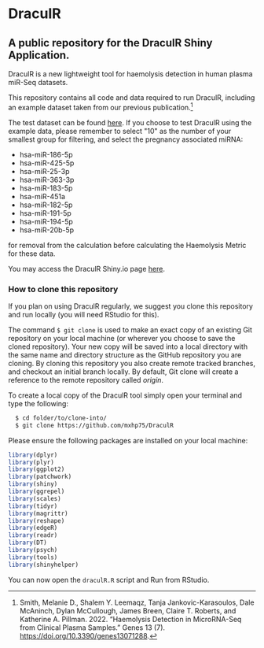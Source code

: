 # DraculR
## A public repository for the DraculR Shiny Application.

DraculR is a new lightweight tool for haemolysis detection in human plasma miR-Seq datasets.

This repository contains all code and data required to run DraculR, including an example dataset taken from our previous publication.[^fn1]

The test dataset can be found <a href="https://github.com/mxhp75/DraculR/tree/main/dataExample">here</a>. If you choose to test DraculR using the example data, please remember to select "10" as the number of your smallest group for filtering, and select the pregnancy associated miRNA:

- hsa-miR-186-5p
- hsa-miR-425-5p
- hsa-miR-25-3p
- hsa-miR-363-3p
- hsa-miR-183-5p
- hsa-miR-451a
- hsa-miR-182-5p
- hsa-miR-191-5p
- hsa-miR-194-5p
- hsa-miR-20b-5p

for removal from the calculation before calculating the Haemolysis Metric for these data.

You may access the DraculR Shiny.io page <a href="https://mxhp75.shinyapps.io/DraculR">here</a>.

### How to clone this repository

If you plan on using DraculR regularly, we suggest you clone this repository and run locally (you will need RStudio for this).

The command `$ git clone` is used to make an exact copy of an existing Git repository on your local machine (or wherever you choose to save the cloned repository). Your new copy will be saved into a local directory with the same name and directory structure as the GitHub repository you are cloning. By cloning this repository you also create remote tracked branches, and checkout an initial branch locally. By default, Git clone will create a reference to the remote repository called _origin_.

To create a local copy of the DraculR tool simply open your terminal and type the following:

```bash
  $ cd folder/to/clone-into/
  $ git clone https://github.com/mxhp75/DraculR
```

Please ensure the following packages are installed on your local machine:

```r
library(dplyr)
library(plyr)
library(ggplot2)
library(patchwork)
library(shiny)
library(ggrepel)
library(scales)
library(tidyr)
library(magrittr)
library(reshape)
library(edgeR)
library(readr)
library(DT)
library(psych)
library(tools)
library(shinyhelper)
```

You can now open the `draculR.R` script and Run from RStudio.

[^fn1]: Smith, Melanie D., Shalem Y. Leemaqz, Tanja Jankovic-Karasoulos, Dale McAninch, Dylan McCullough, James Breen, Claire T. Roberts, and Katherine A. Pillman. 2022. “Haemolysis Detection in MicroRNA-Seq from Clinical Plasma Samples.” Genes 13 (7). https://doi.org/10.3390/genes13071288.
